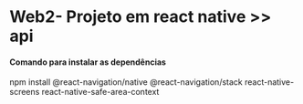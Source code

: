# Web2- Projeto em react native >> api

#### Comando para instalar as dependências
npm install @react-navigation/native @react-navigation/stack react-native-screens react-native-safe-area-context